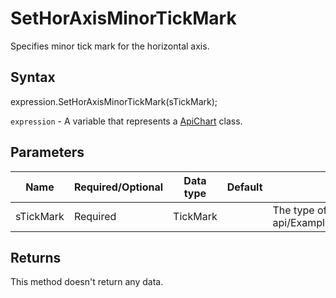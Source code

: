 # SetHorAxisMinorTickMark

Specifies minor tick mark for the horizontal axis.

## Syntax

expression.SetHorAxisMinorTickMark(sTickMark);

`expression` - A variable that represents a [ApiChart](../ApiChart.md) class.

## Parameters

| **Name** | **Required/Optional** | **Data type** | **Default** | **Description** |
| ------------- | ------------- | ------------- | ------------- | ------------- |
| sTickMark | Required | TickMark |  | The type of tick mark appearance.* @see office-js-api/Examples/Word/ApiChart/Methods/SetHorAxisMinorTickMark.js |

## Returns

This method doesn't return any data.